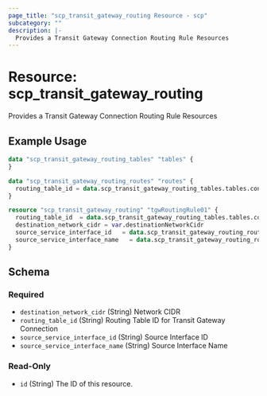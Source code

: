 ```yaml
---
page_title: "scp_transit_gateway_routing Resource - scp"
subcategory: ""
description: |-
  Provides a Transit Gateway Connection Routing Rule Resources
---
```


# Resource: scp_transit_gateway_routing

Provides a Transit Gateway Connection Routing Rule Resources


## Example Usage

```terraform
data "scp_transit_gateway_routing_tables" "tables" {
}

data "scp_transit_gateway_routing_routes" "routes" {
  routing_table_id = data.scp_transit_gateway_routing_tables.tables.contents[0].routing_table_id
}

resource "scp_transit_gateway_routing" "tgwRoutingRule01" {
  routing_table_id  = data.scp_transit_gateway_routing_tables.tables.contents[0].routing_table_id
  destination_network_cidr = var.destinationNetworkCidr
  source_service_interface_id   = data.scp_transit_gateway_routing_routes.routes.contents[0].source_service_interface_id
  source_service_interface_name   = data.scp_transit_gateway_routing_routes.routes.contents[0].source_service_interface_name
}
```

<!-- schema generated by tfplugindocs -->
## Schema

### Required

- `destination_network_cidr` (String) Network CIDR
- `routing_table_id` (String) Routing Table ID for Transit Gateway Connection
- `source_service_interface_id` (String) Source Interface ID
- `source_service_interface_name` (String) Source Interface Name

### Read-Only

- `id` (String) The ID of this resource.

